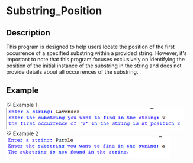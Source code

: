 # Substring_Position
## Description
This program is designed to help users locate the position of the first occurrence of a specified substring within a provided string.
However, it's important to note that this program focuses exclusively on identifying the position of the initial instance of the substring in the string and does not provide details about all occurrences of the substring.
## Example
♡ Example 1  
<img src="example1.png">  
♡ Example 2    
<img src="example2.png">
